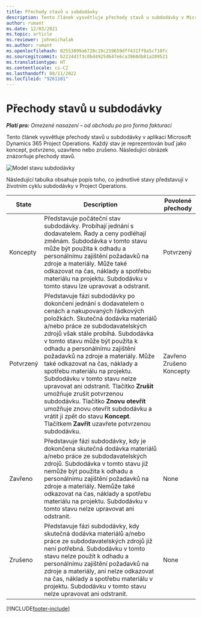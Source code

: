 ```yaml
---
title: Přechody stavů u subdodávky
description: Tento článek vysvětluje přechody stavů u subdodávky v Microsoft Dynamics 365 Project Operations při vytvoření, realizaci a uzavření subdodávky.
author: rumant
ms.date: 12/03/2021
ms.topic: article
ms.reviewer: johnmichalak
ms.author: rumant
ms.openlocfilehash: 02553099a6728c19c219659dff431ff9a5cf10fc
ms.sourcegitcommit: b2224d1f3c0bd4925d647e6ca3960db81a209521
ms.translationtype: HT
ms.contentlocale: cs-CZ
ms.lasthandoff: 08/11/2022
ms.locfileid: "9261181"
---
```

# <a name="state-transitions-on-a-subcontract"></a>Přechody stavů u subdodávky 

_**Platí pro:** Omezené nasazení – od obchodu po pro forma fakturaci_

Tento článek vysvětluje přechody stavů u subdodávky v aplikaci Microsoft Dynamics 365 Project Operations. Každý stav je reprezentován buď jako koncept, potvrzeno, uzavřeno nebo zrušeno. Následující obrázek znázorňuje přechody stavů.

![Model stavu subdodávky](../media/SubconStates.png)  

Následující tabulka obsahuje popis toho, co jednotlivé stavy představují v životním cyklu subdodávky v Project Operations.

| State | Description | Povolené přechody |
| --- | --- | --- |
| Koncepty | Představuje počáteční stav subdodávky. Probíhají jednání s dodavatelem. Řady a ceny podléhají změnám. Subdodávka v tomto stavu může být použita k odhadu a personálnímu zajištění požadavků na zdroje a materiály. Může také odkazovat na čas, náklady a spotřebu materiálu na projektu. Subdodávku v tomto stavu lze upravovat a odstranit. | Potvrzený |
| Potvrzený | Představuje fázi subdodávky po dokončení jednání s dodavatelem o cenách a nakupovaných řádkových položkách. Skutečná dodávka materiálů a/nebo práce ze subdodavatelských zdrojů však stále probíhá. Subdodávka v tomto stavu může být použita k odhadu a personálnímu zajištění požadavků na zdroje a materiály. Může také odkazovat na čas, náklady a spotřebu materiálu na projektu. Subdodávku v tomto stavu nelze upravovat ani odstranit. Tlačítko **Zrušit** umožňuje zrušit potvrzenou subdodávku. Tlačítko **Znovu otevřít** umožňuje znovu otevřít subdodávku a vrátit ji zpět do stavu **Koncept**. Tlačítkem **Zavřít** uzavřete potvrzenou subdodávku. | Zavřeno <br> Zrušeno <br> Koncepty |
| Zavřeno | Představuje fázi subdodávky, kdy je dokončena skutečná dodávka materiálů a/nebo práce ze subdodavatelských zdrojů. Subdodávka v tomto stavu již nemůže být použita k odhadu a personálnímu zajištění požadavků na zdroje a materiály. Nemůže také odkazovat na čas, náklady a spotřebu materiálu na projektu. Subdodávku v tomto stavu nelze upravovat ani odstranit. | None |
| Zrušeno | Představuje fázi subdodávky, kdy skutečná dodávka materiálů a/nebo práce ze subdodavatelských zdrojů již není potřebná. Subdodávku v tomto stavu nelze použít k odhadu a personálnímu zajištění požadavků na zdroje a materiály, ani nelze odkazovat na čas, náklady a spotřebu materiálu v projektu. Subdodávku v tomto stavu nelze upravovat ani odstranit. | None |


[!INCLUDE[footer-include](../../includes/footer-banner.md)]
